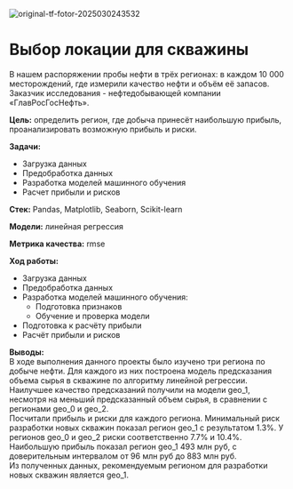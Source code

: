 ![original-tf-fotor-2025030243532](https://github.com/user-attachments/assets/72cfd248-9d4c-4348-a5db-14c1d33dab2b)
# Выбор локации для скважины
В нашем распоряжении пробы нефти в трёх регионах: в каждом 10 000 месторождений, где измерили качество нефти и объём её запасов. Заказчик исследования - нефтедобывающей компании «ГлавРосГосНефть».

**Цель:** определить регион, где добыча принесёт наибольшую прибыль, проанализировать возможную прибыль и риски.

**Задачи:**  
- Загрузка данных
- Предобработка данных
- Разработка моделей машинного обучения
- Расчет прибыли и рисков
    
**Стек:**  Pandas, Matplotlib, Seaborn, Scikit-learn

**Модели:** линейная регрессия

**Метрика качества:** rmse

**Ход работы:**  
- Загрузка данных
- Предобработка данных
- Разработка моделей машинного обучения:
  - Подготовка признаков
  - Обучение и проверка модели
- Подготовка к расчёту прибыли
- Расчёт прибыли и рисков
      
**Выводы:**  
В ходе выполнения данного проекты было изучено три региона по добыче нефти. Для каждого из них построена модель предсказания объема сырья в скважине по алгоритму линейной регрессии. Наилучшее качество предсказаний получили на модели geo_1, несмотря на меньший предсказанный объем сырья, в сравнении с регионами geo_0 и geo_2.  
Посчитали прибыль и риски для каждого региона. Минимальный риск разработки новых скважин показал регион geo_1 с результатом 1.3%. У регионов geo_0 и geo_2 риски соответственно 7.7% и 10.4%. Наибольшую прибыль показал регион geo_1 493 млн руб, с доверительным интервалом от 96 млн руб до 883 млн руб.  
Из полученных данных, рекомендуемым регионом для разработки новых скважин является geo_1.
